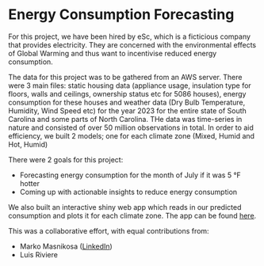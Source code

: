 # Energy Consumption Forecasting

For this project, we have been hired by eSc, which is a ficticious company that provides electricity. They are concerned with the environmental effects of Global Warming and thus want to incentivise reduced energy consumption. 

The data for this project was to be gathered from an AWS server. There were 3 main files: static housing data (appliance usage, insulation type for floors, walls and ceilings, ownership status etc for 5086 houses), energy consumption for these houses and weather data (Dry Bulb Temperature, Humidity, Wind Speed etc) for the year 2023 for the entire state of South Carolina and some parts of North Carolina. THe data was time-series in nature and consisted of over 50 million observations in total. In order to aid efficiency, we built 2 models; one for each climate zone (Mixed, Humid and Hot, Humid)

There were 2 goals for this project: 
* Forecasting energy consumption for the month of July if it was 5 °F hotter
* Coming up with actionable insights to reduce energy consumption

We also built an interactive shiny web app which reads in our predicted consumption and plots it for each climate zone. The app can be found [here](https://ishaan-lodhi.shinyapps.io/Project_App/).

This was a collaborative effort, with equal contributions from: 
* Marko Masnikosa ([LinkedIn](linkedin.com/in/marko-masnikosa))
* Luis Riviere
